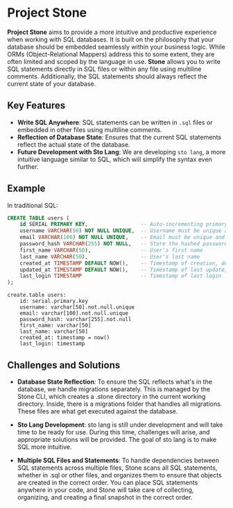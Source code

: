 # Project Stone

**Project Stone** aims to provide a more intuitive and productive experience when working with SQL databases. It is built on the philosophy that your database should be embedded seamlessly within your business logic. While ORMs (Object-Relational Mappers) address this to some extent, they are often limited and scoped by the language in use. **Stone** allows you to write SQL statements directly in SQL files or within any file using multiline comments. Additionally, the SQL statements should always reflect the current state of your database.

## Key Features

- **Write SQL Anywhere**: SQL statements can be written in `.sql` files or embedded in other files using multiline comments.
- **Reflection of Database State**: Ensures that the current SQL statements reflect the actual state of the database.
- **Future Development with Sto Lang**: We are developing `sto lang`, a more intuitive language similar to SQL, which will simplify the syntax even further.

## Example

In traditional SQL:

```sql
CREATE TABLE users (
    id SERIAL PRIMARY KEY,                 -- Auto-incrementing primary key
    username VARCHAR(50) NOT NULL UNIQUE,  -- Username must be unique and not null
    email VARCHAR(100) NOT NULL UNIQUE,    -- Email must be unique and not null
    password_hash VARCHAR(255) NOT NULL,   -- Store the hashed password
    first_name VARCHAR(50),                -- User's first name
    last_name VARCHAR(50),                 -- User's last name
    created_at TIMESTAMP DEFAULT NOW(),    -- Timestamp of creation, defaulting to current time
    updated_at TIMESTAMP DEFAULT NOW(),    -- Timestamp of last update, defaulting to current time
    last_login TIMESTAMP                   -- Timestamp of last login
);
```

```sto
create.table users:
    id: serial.primary.key
    username: varchar[50].not.null.unique
    email: varchar[100].not.null.unique
    password_hash: varchar[255].not.null
    first_name: varchar[50]
    last_name: varchar[50]
    created_at: timestamp = now()
    last_login: timestamp
```

## Challenges and Solutions
- **Database State Reflection**: To ensure the SQL reflects what's in the database, we handle migrations separately. This is managed by the Stone CLI, which creates a .stone directory in the current working directory. Inside, there is a migrations folder that handles all migrations. These files are what get executed against the database.

- **Sto Lang Development**: sto lang is still under development and will take time to be ready for use. During this time, challenges will arise, and appropriate solutions will be provided. The goal of sto lang is to make SQL more intuitive.

- **Multiple SQL Files and Statements**: To handle dependencies between SQL statements across multiple files, Stone scans all SQL statements, whether in .sql or other files, and organizes them to ensure that objects are created in the correct order. You can place SQL statements anywhere in your code, and Stone will take care of collecting, organizing, and creating a final snapshot in the correct order.

